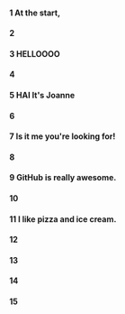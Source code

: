 #### 1 At the start,
#### 2
#### 3 HELLOOOO
#### 4
#### 5 HAI It's Joanne
#### 6
#### 7 Is it me you're looking for!
#### 8
#### 9 GitHub is really awesome.
#### 10
#### 11 I like pizza and ice cream.
#### 12
#### 13
#### 14
#### 15